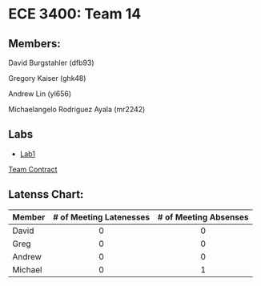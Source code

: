 #  ECE 3400: Team 14

## Members:

David Burgstahler (dfb93)

Gregory Kaiser (ghk48)

Andrew Lin (yl656)

Michaelangelo Rodriguez Ayala (mr2242)

## Labs
* [Lab1](Labs/Lab1.md)

[Team Contract](./team_contract.md)

## Latenss Chart: 

| Member       | # of Meeting Latenesses | # of Meeting Absenses | 
| -------------|:-------------:|:-------------:|
| David        | 0             | 0             |
| Greg         | 0             | 0             | 
| Andrew       | 0             | 0             | 
| Michael      | 0             | 1             | 
